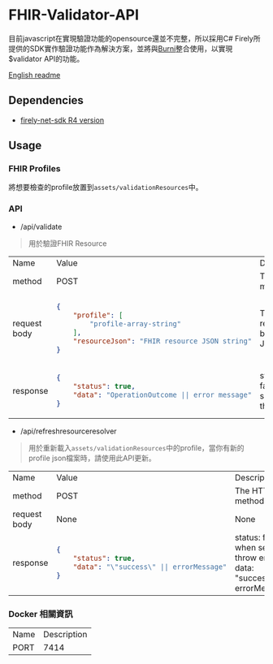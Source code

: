 # FHIR-Validator-API
目前javascript在實現驗證功能的opensource還並不完整，所以採用C# Firely所提供的SDK實作驗證功能作為解決方案，並將與[Burni](https://github.com/Chinlinlee/Burni)整合使用，以實現$validator API的功能。

[English readme](Readme.md)

## Dependencies
- [firely-net-sdk R4 version](https://github.com/FirelyTeam/firely-net-sdk)


## Usage
### FHIR Profiles
將想要檢查的profile放置到`assets/validationResources`中。

### API
- /api/validate
> 用於驗證FHIR Resource 
<table>
<tr>
    <td>Name</td>
    <td>Value</td>
    <td>Description</td>
</tr>
<tr>
<td>method</td>
<td>POST</td>
<td>The HTTP method</td>
</tr>
<tr>
<td>
    request body
</td>
<td>

```json
{
    "profile": [
        "profile-array-string"
    ],
    "resourceJson": "FHIR resource JSON string"
}
```

</td>
<td>
    The request body use JSON
</td>
</tr>
<tr>
    <td>
        response
    </td>
<td>

```json
{
    "status": true,
    "data": "OperationOutcome || error message"
}
```

</td>
<td>status: false when server throw error</td>
    </tr>
</table>

- /api/refreshresourceresolver
> 用於重新載入`assets/validationResources`中的profile，當你有新的profile json檔案時，請使用此API更新。

<table>
<tr>
    <td>Name</td>
    <td>Value</td>
    <td>Description</td>
</tr>
<tr>
<td>method</td>
<td>POST</td>
<td>The HTTP method</td>
</tr>
<tr>
<td>request body</td>
<td>None</td>
<td>None</td>
</tr>
<tr>
<td>response</td>
<td>

```json
{
    "status": true,
    "data": "\"success\" || errorMessage"
}
```

</td>
<td>status: false when server throw error. <br />
data: "success" or errorMessage
</td>
</tr>
</table>

### Docker 相關資訊
<table>
    <tr>
        <td>Name</td>
        <td>Description</td>
    </tr>
    <tr>
        <td>PORT</td>
        <td>7414</td>
    </tr>
</table>

